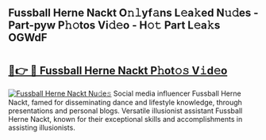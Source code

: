 ## Fussball Herne Nackt O𝚗𝚕yf𝚊ns L𝚎a𝚔ed N𝚞𝚍es - Part-pyw P𝚑𝚘tos Vi𝚍𝚎o - H𝚘𝚝 Part L𝚎a𝚔s OGWdF

# <h2><a href="http://kf4g3h.oniu.top/?m=Fussball+Herne+Nackt">🔗👉 🔴 Fussball Herne Nackt P𝚑ot𝚘𝚜 V𝚒d𝚎o</a></h2>

[![Fussball Herne Nackt Nu𝚍e𝚜](https://i.imgur.com/0qMVB7G.gif)](http://kf4g3h.oniu.top/?m=Fussball+Herne+Nackt)
Social media influencer Fussball Herne Nackt, famed for disseminating dance and lifestyle knowledge, through presentations and personal blogs. Versatile illusionist assistant Fussball Herne Nackt, known for their exceptional skills and accomplishments in assisting illusionists.  
